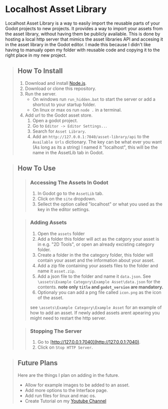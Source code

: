 # Localhost Asset Library

Localhost Asset Library is a way to easily import the reusable parts of your Godot projects to new projects. It provides a way to import your assets from the asset library, without having them be publicly available. This is done by hosting a local http server that mimics the asset libraries API and accesing it in the asset library in the Godot editor. I made this because I didn't like having to manualy open my folder with reusable code and copying it to the right place in my new project.

> ## How To Install
>
>1. Download and install [Node.js](https://nodejs.org).
>2. Download or clone this repository.
>3. Run the server.
>    -   On windows run `run_hidden.bat` to start the server or add a shortcut to your startup folder.
>    -   On linux or max os run `node .` in a terminal.
>4. Add url to the Godot asset store.
>    1. Open a godot project.
>    2. Go to `Editor -> Editor Settings..`.
>    3. Search for `Asset Library`.
>    4. Add an `http://127.0.0.1:7040/asset-library/api` to the `Available Urls` dictionary. The key can be what ever you want (As long as its a string) I named it "localhost", this will be the name in the AssetLib tab in Godot.

>## How To Use
>
> >### Accessing The Assets In Godot
> >
> >1. In Godot go to the `AssetLib` tab.
> >2. Click on the `site` dropdown.
> >3. Sellect the option called "localhost" or what you used as the key in the editor settings.
>
> >### Adding Assets
> >
> >1. Open the `assets` folder
> >2. Add a folder this folder will act as the catgory your asset is in e.g. "2D Tools", or open an already excisting category folder.
> >3. Create a folder in the the category folder, this folder will contain your asset and the information about your asset.
> >4.  Add a zip file containing your assets files to the folder and name it `asset.zip`.
> >5.  Add a json file to the folder and name it `data.json`. See `\assets\Example Category\Example Asset\data.json` for the contents. **note only `title` and `godot_version` are mandatory.**
> >6. Optionaly you can add a png file called `icon.png` as the icon of the asset.
> >
> > see `\assets\Example Category\Example Asset` for an example of how to add an asset.
> > If newly added assets arent apearing you might need to restart the http server.
>
> >### Stopping The Server
> >
> >1. Go to [http://127.0.0.1:7040](http://127.0.0.1:7040).
> >2. Click on `Stop HTTP Server`.

>## Future Plans
>
>Here are the things I plan on adding in the future.
>
>- Allow for example images to be added to an asset.
>- Add more options to the Interface page.
>- Add run files for linux and mac os.
>- Create Tutorial on my [Youtube Channel](https://www.youtube.com/channel/UCVnUJ4xuUQAG1r43Uzx3aBg)